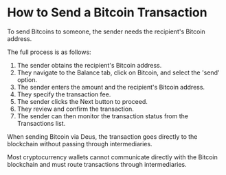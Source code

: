 # How to Send a Bitcoin Transaction

To send Bitcoins to someone, the sender needs the recipient's Bitcoin address.

The full process is as follows:

1. The sender obtains the recipient's Bitcoin address.
2. They navigate to the Balance tab, click on Bitcoin, and select the 'send' option.
3. The sender enters the amount and the recipient's Bitcoin address.
4. They specify the transaction fee.
5. The sender clicks the Next button to proceed.
6. They review and confirm the transaction.
7. The sender can then monitor the transaction status from the Transactions list.

When sending Bitcoin via Deus, the transaction goes directly to the blockchain without passing through intermediaries.

Most cryptocurrency wallets cannot communicate directly with the Bitcoin blockchain and must route transactions through intermediaries.